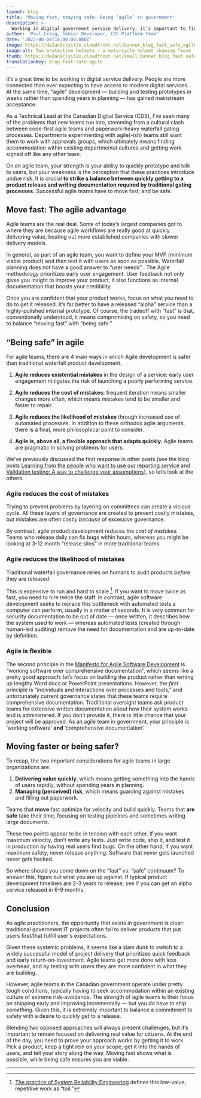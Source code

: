 ```yaml
---
layout: blog
title: 'Moving fast, staying safe: Being ‘agile’ in government'
description: >-
  Working in digital government service delivery, it’s important to find a balance between moving fast and staying safe. In my agile team at the Canadian Digital Service (CDS), we find ‘success’ (releasing products that meet people’s needs) relies on this.
author: 'Paul Craig, Senior Developer, CDS Platform Team'
date: '2022-06-08T16:00:00.000Z'
image: https://de2an9clyit2x.cloudfront.net/banner_blog_fast_safe_agile_b003ff8c43.jpg
image-alt: Two protective helmets – a motorcycle helmet showing “move fast” and a hard hat for construction showing “stay safe.”
thumb: https://de2an9clyit2x.cloudfront.net/small_banner_blog_fast_safe_agile_b003ff8c43.jpg
translationKey: blog-fast-safe-agile
---
```

It’s a great time to be working in digital service delivery. People are more connected than ever expecting to have access to modern digital services. At the same time, “agile” development — building and testing prototypes in weeks rather than spending years in planning — has gained mainstream acceptance. 

As a Technical Lead at the Canadian Digital Service (CDS), I’ve seen many of the problems that new teams run into, stemming from a cultural clash between code-first agile teams and paperwork-heavy waterfall gating processes. Departments experimenting with agile(-ish) teams still want them to work with approvals groups, which ultimately means finding accommodation within existing departmental cultures and getting work signed off like any other team.

On an agile team, your strength is your ability to quickly prototype and talk to users, but your weakness is the perception that these practices introduce undue risk. It is crucial **to strike a balance between quickly getting to a product release and writing documentation required by traditional gating processes.** Successful agile teams have to move fast, and be safe.

## Move fast: The agile advantage

Agile teams are the real deal. Some of today’s largest companies got to where they are because agile workflows are really good at quickly delivering value, beating out more established companies with slower delivery models. 

In general, as part of an agile team, you want to define your MVP (minimum viable product) and then test it with users as soon as possible. Waterfall planning does not have a good answer to “user needs” . The Agile methodology prioritizes early user engagement. User feedback not only gives you insight to improve your product, it also functions as internal documentation that boosts your credibility. 

Once you are confident that your product works, focus on what you need to do to get it released. It’s far better to have a released “alpha” service than a highly-polished internal prototype. Of course, the tradeoff with “fast” is that, conventionally understood, it means compromising on safety, so you need to balance “moving fast” with “being safe.” 

## “Being safe” in agile

For agile teams, there are 4 main ways in which Agile development is safer than traditional waterfall product development.

1. **Agile reduces existential mistakes** in the design of a service: early user engagement mitigates the risk of launching a poorly performing service.

2. **Agile reduces the cost of mistakes:** frequent iteration means smaller changes more often, which means mistakes tend to be smaller and faster to repair.

3. **Agile reduces the likelihood of mistakes** through increased use of automated processes. In addition to these orthodox agile arguments, there is a final, more philosophical point to consider.

4. **Agile is, above all, a flexible approach that adapts quickly.** Agile teams are pragmatic in solving problems for users.

We’ve previously discussed the first response in other posts (see the blog posts [Learning from the people who want to use our reporting service](https://digital.canada.ca/2019/08/29/learning-from-the-people-who-want-to-use-our-reporting-service-but-might-not-use-it-now/) and [Validation testing: A way to challenge your assumptions](https://digital.canada.ca/2019/07/31/validation-testing-a-way-to-challenge-your-assumptions/)), so let’s look at the others.

### Agile reduces the cost of mistakes

Trying to prevent problems by layering on committees can create a vicious cycle. All these layers of governance are created to prevent costly mistakes, but mistakes are often costly *because* of excessive governance. 

By contrast, agile product development *reduces the cost of mistakes.* Teams who release daily can fix bugs within hours, whereas you might be looking at 3-12 month “release silos” in more traditional teams. 

### Agile reduces the likelihood of mistakes

Traditional waterfall governance relies on humans to audit products *before* they are released. 

This is expensive to run and hard to scale [^1]. If you want to move twice as fast, you need to hire twice the staff. In contrast, agile software development seeks to replace this bottleneck with automated tests a computer can perform, usually in a matter of seconds. It is very common for security documentation to be out of date — once written, it describes how the system *used* to work — whereas automated tests (created through human-led auditing) remove the need for documentation and are up-to-date by definition. 

### Agile is flexible

The second principle in the [Manifesto for Agile Software Development](https://agilemanifesto.org/) is “working software over comprehensive documentation”, which seems like a pretty good approach: let’s focus on building the product rather than writing up lengthy Word docs or PowerPoint presentations. However, the *first* principle is “individuals and interactions over processes and tools,” and unfortunately current governance states that these teams require comprehensive documentation. Traditional oversight teams ask product teams for extensive written documentation about how their system works and is administered. If you don’t provide it, there is little chance that your project will be approved. As an agile team in government, your principle is ‘working software' **and** ‘comprehensive documentation’.

## Moving faster or being safer?

To recap, the two important considerations for agile teams in large organizations are:

1. **Delivering value quickly**, which means getting something into the hands of users rapidly, without spending years in planning.
2. **Managing (perceived) risk**, which means guarding against mistakes and filling out paperwork.

Teams that **move** fast optimize for velocity and build quickly. Teams that **are safe** take their time, focusing on testing pipelines and sometimes writing large documents.

These two points appear to be in tension with each other. If you want maximum velocity, don’t write any tests. Just write code, ship it, and test it in production by having real users find bugs. On the other hand, if you want maximum safety, never release anything. Software that never gets launched never gets hacked.

So where should you come down on the “fast” vs. “safe” continuum? To answer this, figure out what you are up against. If typical product development timelines are 2-3 years to release, see if you can get an alpha service released in 6-9 months. 

## Conclusion

As agile practitioners, the opportunity that exists in government is clear: traditional government IT projects often fail to deliver products that put users first/that fulfill user's expectations. 

Given these systemic problems, it seems like a slam dunk to switch to a widely successful model of project delivery that prioritizes quick feedback and early return-on-investment. Agile teams get more done with less overhead, and by testing with users they are more confident in what they are building.

However, agile teams in the Canadian government operate under pretty tough conditions, typically having to seek accommodation within an existing culture of extreme risk-avoidance. The strength of agile teams is their focus on shipping early and improving incrementally — but you *do* have to ship *something*. Given this, it is extremely important to balance a commitment to safety with a desire to quickly get to a release.

Blending two opposed approaches will always present challenges, but it’s important to remain focused on delivering real value for citizens. At the end of the day, you need to prove your approach works by getting it to work. Pick a product, keep a tight rein on your scope, get it into the hands of users, and tell your story along the way. Moving fast shows what is possible, while being safe ensures you are viable.

------
[^1]: [The practice of System Reliability Engineering](https://sre.google/sre-book/eliminating-toil/) defines this low-value, repetitive work as “toil.”
